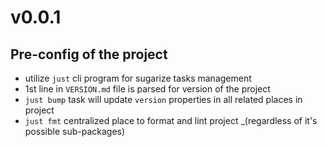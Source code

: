 # v0.0.1

## Pre-config of the project

- utilize `just` cli program for sugarize tasks management
- 1st line in `VERSION.md` file is parsed for version of the project
- `just bump` task will update `version` properties in all related places in
  project
- `just fmt` centralized place to format and lint project _(regardless of it's
  possible sub-packages)

